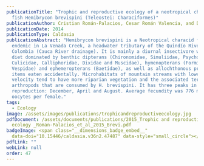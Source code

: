 ```yaml
---
publicationTitle: "Trophic and reproductive ecology of a neotropical characid
  fish Hemibrycon brevispini (Teleostei: Characiformes)"
publicationAuthor: Cristian Román-Palacios, Cesar Román Valencia, and Donald C. Taphorn
publicationDate: 2014
publicationType: Caldasia
publicationAbstract: "Hemibrycon brevispini is a Neotropical characid fish
  endemic in La Venada Creek, a headwater tributary of the Quindío River of
  Colombia (Cauca River drainage). It is mainly a diurnal insectivore with a
  diet dominated by benthic dipterans (Chironomidae, Simuliidae, Psychodidae,
  Culicidae, Calliphoridae, Dixidae and Muscidae), hymenopterans (Formicidae and
  Vespidae) and ephemeropterans (Baetidae), as well as allochthonous prey and
  items eaten accidentally. Microhabitats of mountain streams with lower water
  velocity tend to have more riparian vegetation and the associated terrestrial
  arthropods that are consumed by H. brevispini. It has three peaks in
  reproduction: December, April and August. Average fecundity was 776 mature
  oocytes per female."
tags:
  - Ecology
image: /assets/images/publications/trophicandreproductiveecology.jpg
pdfDocument: /assets/documents/publications/2015_Trophic and reproductive
  ecology _Roman-Palacios_et_al_2015_Brevi.pdf
badgeImage: <span class="__dimensions_badge_embed__"
  data-doi="10.15446/caldasia.v36n2.47487" data-style="small_circle"></span>
pdfLink: ""
webLink: null
order: 47
---
```

